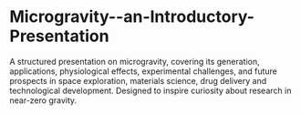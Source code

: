 # Microgravity--an-Introductory-Presentation
A structured presentation on microgravity, covering its generation, applications, physiological effects, experimental challenges, and future prospects in space exploration, materials science, drug delivery and technological development. Designed to inspire curiosity about research in near-zero gravity.
